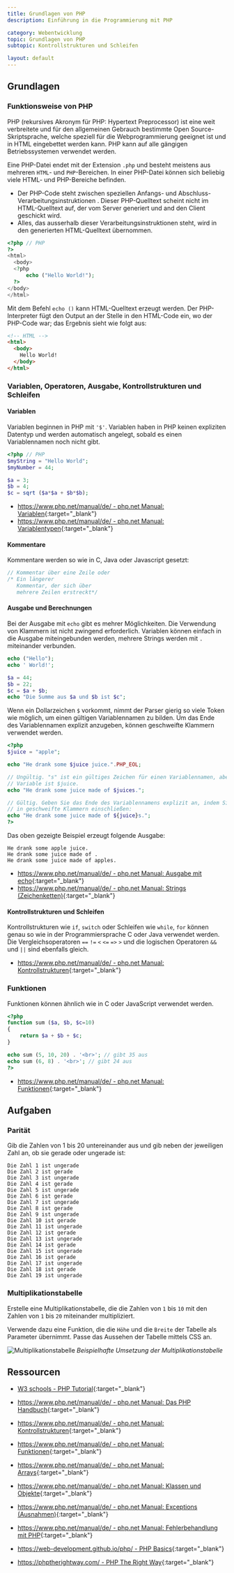 ```yaml
---
title: Grundlagen von PHP
description: Einführung in die Programmierung mit PHP

category: Webentwicklung
topic: Grundlagen von PHP
subtopic: Kontrollstrukturen und Schleifen

layout: default
---
```



## Grundlagen

### Funktionsweise von PHP

PHP (rekursives Akronym für PHP: Hypertext Preprocessor) ist eine weit verbreitete und für den allgemeinen Gebrauch bestimmte Open Source-Skriptsprache, welche speziell für die Webprogrammierung geeignet ist und in HTML eingebettet werden kann. PHP kann auf alle gängigen Betriebssystemen verwendet werden.

Eine PHP-Datei endet mit der Extension `.php` und besteht meistens aus mehreren `HTML`- und `PHP`-Bereichen. In einer PHP-Datei können sich beliebig viele HTML- und PHP-Bereiche befinden.

* Der PHP-Code steht zwischen speziellen Anfangs- und Abschluss-Verarbeitungsinstruktionen <?php und ?>. Dieser PHP-Quelltext scheint nicht im HTML-Quelltext auf, der vom Server generiert und and den Client geschickt wird.
* Alles, das ausserhalb dieser Verarbeitungsinstruktionen steht, wird in den generierten HTML-Quelltext übernommen. 

```php
<?php // PHP 
?>
<html>
  <body>
  <?php
      echo ("Hello World!");
  ?>
</body>
</html>
```
Mit dem Befehl `echo ()` kann HTML-Quelltext erzeugt werden. Der PHP-Interpreter fügt den Output an der Stelle in den HTML-Code ein, wo der PHP-Code war; das Ergebnis sieht wie folgt aus:
```html
<!-- HTML -->
<html>
  <body>
    Hello World!
  </body>
</html>
```


### Variablen, Operatoren, Ausgabe, Kontrollstrukturen und Schleifen

#### Variablen
Variablen beginnen in PHP mit `'$'`. Variablen haben in PHP keinen expliziten Datentyp und werden automatisch angelegt, sobald es einen Variablennamen noch nicht gibt.
```php
<?php // PHP
$myString = "Hello World";
$myNumber = 44;

$a = 3;
$b = 4;
$c = sqrt ($a*$a + $b*$b);
```
* [https://www.php.net/manual/de/ - php.net Manual: Variablen](https://www.php.net/manual/de/language.variables.variable.php){:target="_blank"}
* [https://www.php.net/manual/de/ - php.net Manual: Variablentypen](https://www.php.net/manual/de/language.types.php){:target="_blank"}

#### Kommentare
Kommentare werden so wie in C, Java oder Javascript gesetzt:
```php
// Kommentar über eine Zeile oder
/* Ein längerer
   Kommentar, der sich über
   mehrere Zeilen erstreckt*/
```

#### Ausgabe und Berechnungen
Bei der Ausgabe mit `echo` gibt es mehrer Möglichkeiten. Die Verwendung von Klammern ist nicht zwingend erforderlich.
Variablen können einfach in die Ausgabe miteingebunden werden, mehrere Strings werden mit `.` miteinander verbunden.
```php
echo ("Hello");
echo ' World!';

$a = 44;
$b = 22;
$c = $a + $b;
echo "Die Summe aus $a und $b ist $c";
```

Wenn ein Dollarzeichen `$` vorkommt, nimmt der Parser gierig so viele Token wie möglich, um einen gültigen Variablennamen zu bilden. Um das Ende des Variablennamen explizit anzugeben, können geschweifte Klammern verwendet werden.
```php
<?php
$juice = "apple";

echo "He drank some $juice juice.".PHP_EOL;

// Ungültig. "s" ist ein gültiges Zeichen für einen Variablennamen, aber die
// Variable ist $juice.
echo "He drank some juice made of $juices.";

// Gültig. Geben Sie das Ende des Variablennamens explizit an, indem Sie ihn
// in geschweifte Klammern einschließen:
echo "He drank some juice made of ${juice}s.";
?>
```
Das oben gezeigte Beispiel erzeugt folgende Ausgabe:
```
He drank some apple juice.
He drank some juice made of .
He drank some juice made of apples.
```

* [https://www.php.net/manual/de/ - php.net Manual: Ausgabe mit echo](https://www.php.net/manual/de/function.echo.php){:target="_blank"}
* [https://www.php.net/manual/de/ - php.net Manual: Strings (Zeichenketten)](https://www.php.net/manual/de/language.types.string.php){:target="_blank"}


#### Kontrollstrukturen und Schleifen
Kontrollstrukturen wie `if`, `switch` oder Schleifen wie `while`, `for` können genau so wie in der Programmiersprache C oder Java verwendet werden.
Die Vergleichsoperatoren `==` `!=` `<` `<=` `=>` `>` und die logischen Operatoren `&&` und `||` sind ebenfalls gleich.
* [https://www.php.net/manual/de/ - php.net Manual: Kontrollstrukturen](https://www.php.net/manual/de/language.control-structures.php){:target="_blank"}

### Funktionen
Funktionen können ähnlich wie in C oder JavaScript verwendet werden.
```php
<?php
function sum ($a, $b, $c=10)
{
    return $a + $b + $c;
}

echo sum (5, 10, 20) . '<br>'; // gibt 35 aus
echo sum (6, 8) . '<br>'; // gibt 24 aus
?>
```


* [https://www.php.net/manual/de/ - php.net Manual: Funktionen](https://www.php.net/manual/de/language.functions.php){:target="_blank"}

## Aufgaben

### Parität

Gib die Zahlen von 1 bis 20 untereinander aus und gib neben der jeweiligen Zahl an, ob sie gerade oder ungerade ist:
```
Die Zahl 1 ist ungerade
Die Zahl 2 ist gerade
Die Zahl 3 ist ungerade
Die Zahl 4 ist gerade
Die Zahl 5 ist ungerade
Die Zahl 6 ist gerade
Die Zahl 7 ist ungerade
Die Zahl 8 ist gerade
Die Zahl 9 ist ungerade
Die Zahl 10 ist gerade
Die Zahl 11 ist ungerade
Die Zahl 12 ist gerade
Die Zahl 13 ist ungerade
Die Zahl 14 ist gerade
Die Zahl 15 ist ungerade
Die Zahl 16 ist gerade
Die Zahl 17 ist ungerade
Die Zahl 18 ist gerade
Die Zahl 19 ist ungerade
```

### Multiplikationstabelle

Erstelle eine Multiplikationstabelle, die die Zahlen von `1` bis `10` mit den Zahlen von `1` bis `20` miteinander multipliziert. 

Verwende dazu eine Funktion, die die `Höhe` und die `Breite` der Tabelle als Parameter übernimmt.
Passe das Aussehen der Tabelle mittels CSS an.

![Multiplikationstabelle](img/php_mul_table.png)
*Beispielhafte Umsetzung der Multiplikationstabelle*

## Ressourcen
* [W3 schools - PHP Tutorial](https://www.w3schools.com/php/default.asp){:target="_blank"}

* [https://www.php.net/manual/de/ - php.net Manual: Das PHP Handbuch](https://www.php.net/manual/de/){:target="_blank"}
* [https://www.php.net/manual/de/ - php.net Manual: Kontrollstrukturen](https://www.php.net/manual/de/language.control-structures.php){:target="_blank"}
* [https://www.php.net/manual/de/ - php.net Manual: Funktionen](https://www.php.net/manual/de/language.functions.php){:target="_blank"}
* [https://www.php.net/manual/de/ - php.net Manual: Arrays](https://www.php.net/manual/de/intro.array.php){:target="_blank"}
* [https://www.php.net/manual/de/ - php.net Manual: Klassen und Objekte](https://www.php.net/manual/de/language.oop5.php){:target="_blank"}
* [https://www.php.net/manual/de/ - php.net Manual: Exceptions (Ausnahmen)](https://www.php.net/manual/de/language.exceptions.php){:target="_blank"}
* [https://www.php.net/manual/de/ - php.net Manual: Fehlerbehandlung mit PHP](https://www.php.net/manual/de/language.errors.basics.php){:target="_blank"}

* [https://web-development.github.io/php/ - PHP Basics](https://web-development.github.io/php/){:target="_blank"}
* [https://phptherightway.com/ - PHP The Right Way](https://phptherightway.com/){:target="_blank"}